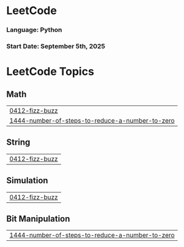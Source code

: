 # LeetCode

### Language: Python
### Start Date: September 5th, 2025

<!---LeetCode Topics Start-->
# LeetCode Topics
## Math
|  |
| ------- |
| [0412-fizz-buzz](https://github.com/kimseryeong/LeetCode/tree/master/0412-fizz-buzz) |
| [1444-number-of-steps-to-reduce-a-number-to-zero](https://github.com/kimseryeong/LeetCode/tree/master/1444-number-of-steps-to-reduce-a-number-to-zero) |
## String
|  |
| ------- |
| [0412-fizz-buzz](https://github.com/kimseryeong/LeetCode/tree/master/0412-fizz-buzz) |
## Simulation
|  |
| ------- |
| [0412-fizz-buzz](https://github.com/kimseryeong/LeetCode/tree/master/0412-fizz-buzz) |
## Bit Manipulation
|  |
| ------- |
| [1444-number-of-steps-to-reduce-a-number-to-zero](https://github.com/kimseryeong/LeetCode/tree/master/1444-number-of-steps-to-reduce-a-number-to-zero) |
<!---LeetCode Topics End-->